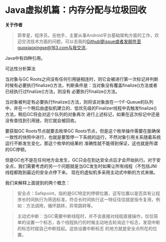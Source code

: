 # Java虚拟机篇：内存分配与垃圾回收

**关于作者**

>郭孝星，程序员，吉他手，主要从事Android平台基础架构方面的工作，欢迎交流技术方面的问题，可以去我的[Github](https://github.com/guoxiaoxing)提issue或者发邮件至guoxiaoxingse@163.com与我交流。

Java中有四种引用。


可达性分析算法


当对象与GC Roots之间没有任何引用链相连时，则它会被进行第一次标记并判断时候有必要执行finalize()方法，判断条件是：当对象没有覆盖finalize()方法或者已经执行过finalize()方法，则没有
必要执行finalize()方法。

当对象被判定有必要执行finalize()方法，则将该对象放在一个F-Queue的队列中，并在一个稍后由虚拟机建立的、低优先级的Finalizer线程中去触发finalize()方法，稍后GC将会对这个队列的对象再次
进行上述标记，如果在这次标记中还是没有查找到引用链，则它就会被回收。

要获取GC Roots节点就要去枚举GC Roots节点，但是这个枚举操作需要在能确保一致性的快照中进行，也就是要暂停一下系统的运行，不然对象引用关系随着系统运行不断发生变化，那这个枚举的结果的
准确性就不能得到保证，这也就是所谓的GC停顿。

但是GC也不是在任何地方会发生，GC只会在到达安全点后才会开始执行。对于安全点，我们需要考虑的另一个问题就是当GC发生时如果让所有线程（不包括JNI线程都跑到最近的安全点停下来。
现在的虚拟机多采用主动式中断的方式来做。

我们来解释上面提到的两个概念：

>安全点：Safepoint，指的是GC特定的停顿位置，这写位置以是否具有让程序长时间执行为筛选标准，符合长时间执行这一特征往往就是指令复用，例如：方法调用，循环跳转，异常跳转等。

>主动式中断：当GC需要中断线程时，并不会直接对线程直接操作，仅仅简单的设置一个标志，各个线程执行的时候主动地去轮询这个标志，发现中断的标志时就自己中断挂起。这些设置中断标志
的地方就是安全点所在的位置。


